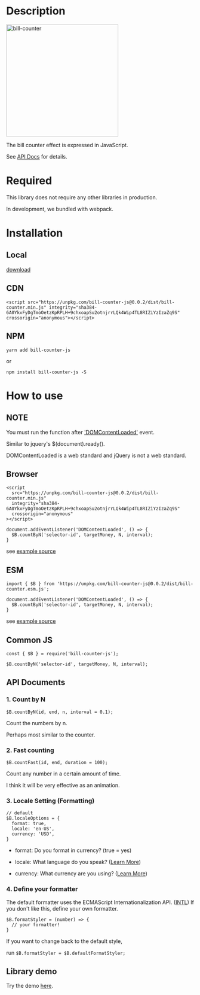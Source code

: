 # Description

<img src="https://jehwanyoo.github.io/bill-counter-js/examples/gray-auto-bill-counter-164688.jpg" alt="bill-counter" width="300">

The bill counter effect is expressed in JavaScript.

See [API Docs](#API) for details.

# Required

This library does not require any other libraries in production.

In development, we bundled with webpack.

# Installation

## Local

<a href="https://unpkg.com/bill-counter-js@0.0.2/dist/bill-counter.min.js" download>download</a>

## CDN

```
<script src="https://unpkg.com/bill-counter-js@0.0.2/dist/bill-counter.min.js" integrity="sha384-6A0YkxFyDgTmoOetzKpRPLH+9chxoapSu2otnjrrLQk4Wip4TL8RIZiYzIzaZq9S" crossorigin="anonymous"></script>
```

## NPM

`yarn add bill-counter-js`

or

`npm install bill-counter-js -S`

# How to use

## NOTE

You must run the function after ['DOMContentLoaded'](https://developer.mozilla.org/ko/docs/Web/Events/DOMContentLoaded) event.

Similar to jquery's \$(document).ready().

DOMContentLoaded is a web standard and jQuery is not a web standard.

## Browser

```
<script
  src="https://unpkg.com/bill-counter-js@0.0.2/dist/bill-counter.min.js"
  integrity="sha384-6A0YkxFyDgTmoOetzKpRPLH+9chxoapSu2otnjrrLQk4Wip4TL8RIZiYzIzaZq9S"
  crossorigin="anonymous"
></script>

document.addEventListener('DOMContentLoaded', () => {
  $B.countByN('selector-id', targetMoney, N, interval);
}
```

see [example source](https://github.com/JeHwanYoo/bill-counter-js/blob/master/examples/dollar.html)

## ESM

```
import { $B } from 'https://unpkg.com/bill-counter-js@0.0.2/dist/bill-counter.esm.js';

document.addEventListener('DOMContentLoaded', () => {
  $B.countByN('selector-id', targetMoney, N, interval);
}
```

see [example source](https://github.com/JeHwanYoo/bill-counter-js/blob/master/examples/dollar.esm.html)

## Common JS

```
const { $B } = require('bill-counter-js');

$B.countByN('selector-id', targetMoney, N, interval);
```

## <a name="API"></a> API Documents

### 1. Count by N

```
$B.countByN(id, end, n, interval = 0.1);
```

Count the numbers by n.

Perhaps most similar to the counter.

### 2. Fast counting

```
$B.countFast(id, end, duration = 100);
```

Count any number in a certain amount of time.

I think it will be very effective as an animation.

### 3. Locale Setting (Formatting)

```
// default
$B.localeOptions = {
  format: true,
  locale: 'en-US',
  currency: 'USD',
}
```

- format: Do you format in currency? (true = yes)

- locale: What language do you speak? ([Learn More](https://www.science.co.il/language/Locale-codes.php))

- currency: What currency are you using? ([Learn More](https://www.currency-iso.org/en/home/tables/table-a1.html))

### 4. Define your formatter

The default formatter uses the ECMAScript Internationalization API. ([INTL](https://developer.mozilla.org/en-US/docs/Web/JavaScript/Reference/Global_Objects/Intl)) If you don't like this, define your own formatter.

```
$B.formatStyler = (number) => {
  // your formatter!
}
```

If you want to change back to the default style,

run `$B.formatStyler = $B.defaultFormatStyler;`

## Library demo

Try the demo [here](https://jehwanyoo.github.io/bill-counter-js/examples/dollar.html).
